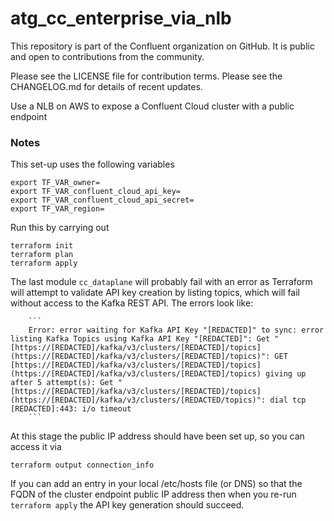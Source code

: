 # atg_cc_enterprise_via_nlb

This repository is part of the Confluent organization on GitHub.
It is public and open to contributions from the community.

Please see the LICENSE file for contribution terms.
Please see the CHANGELOG.md for details of recent updates.

Use a NLB on AWS to expose a Confluent Cloud cluster with a public endpoint

### Notes

This set-up uses the following variables
```
export TF_VAR_owner=
export TF_VAR_confluent_cloud_api_key=
export TF_VAR_confluent_cloud_api_secret=
export TF_VAR_region=
```

Run this by carrying out
```
terraform init
terraform plan
terraform apply
```

The last module `cc_dataplane` will probably fail with an error as Terraform will attempt to validate API key creation by listing topics, which will fail without access to the Kafka REST API. The errors look like:

        ```
        Error: error waiting for Kafka API Key "[REDACTED]" to sync: error listing Kafka Topics using Kafka API Key "[REDACTED]": Get "[https://[REDACTED]/kafka/v3/clusters/[REDACTED]/topics](https://[REDACTED]/kafka/v3/clusters/[REDACTED]/topics)": GET [https://[REDACTED]/kafka/v3/clusters/[REDACTED]/topics](https://[REDACTED]/kafka/v3/clusters/[REDACTED]/topics) giving up after 5 attempt(s): Get "[https://[REDACTED]/kafka/v3/clusters/[REDACTED]/topics](https://[REDACTED]/kafka/v3/clusters/[REDACTED/topics)": dial tcp [REDACTED]:443: i/o timeout
        ```

At this stage the public IP address should have been set up, so you can access it via
```
terraform output connection_info
```

If you can add an entry in your local /etc/hosts file (or DNS) so that the FQDN of the cluster endpoint public IP address then when you re-run `terraform apply` the API key generation should succeed.


